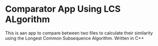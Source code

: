 # Comparator App Using LCS ALgorithm
This is aan app to compare between two files to calculate their similarity using the Longest Common Subsequence Algorithm. Written in C++
